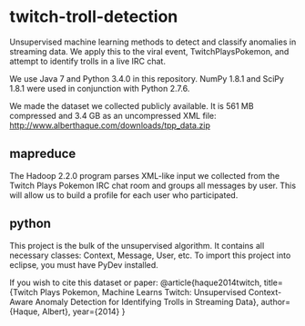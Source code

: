 twitch-troll-detection
======================

Unsupervised machine learning methods to detect and classify anomalies in streaming data. We apply this to the viral event, TwitchPlaysPokemon, and attempt to identify trolls in a live IRC chat.

We use Java 7 and Python 3.4.0 in this repository. NumPy 1.8.1 and SciPy 1.8.1 were used in conjunction with Python 2.7.6.

We made the dataset we collected publicly available. It is 561 MB compressed and 3.4 GB as an uncompressed XML file:
http://www.alberthaque.com/downloads/tpp_data.zip


mapreduce
--------
The Hadoop 2.2.0 program parses XML-like input we collected from the Twitch Plays Pokemon IRC chat room and groups all messages by user. This will allow us to build a profile for each user who participated.

python
--------
This project is the bulk of the unsupervised algorithm. It contains all necessary classes: Context, Message, User, etc. To import this project into eclipse, you must have PyDev installed.

If you wish to cite this dataset or paper:
	@article{haque2014twitch,
	  title={Twitch Plays Pokemon, Machine Learns Twitch: Unsupervised Context-Aware Anomaly Detection for Identifying Trolls in Streaming Data},
	  author={Haque, Albert},
	  year={2014}
	}
